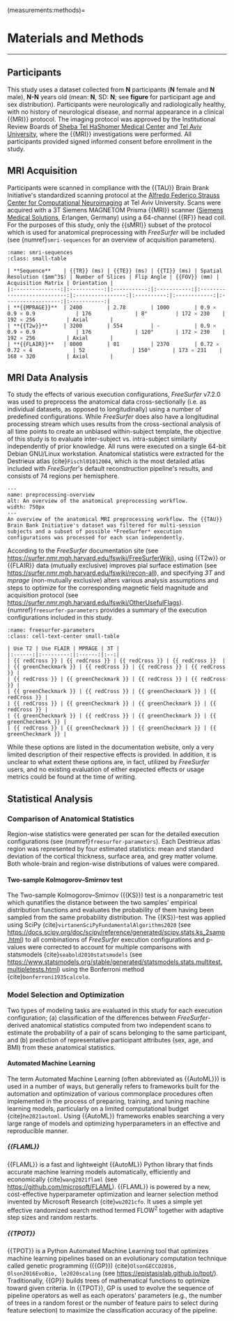 (measurements:methods)=
# Materials and Methods

<hr>

## Participants

This study uses a dataset collected from **N** participants (**N** female and **N** male), **N-N** years old (mean: **N**, SD: **N**; see **figure** for participant age and sex distribution). Participants were neurologically and radiologically healthy, with no history of neurological disease, and normal appearance in a clinical {{MRI}} protocol. The imaging protocol was approved by the Institutional Review Boards of [Sheba Tel HaShomer Medical Center](https://eng.sheba.co.il/) and [Tel Aviv University](https://english.tau.ac.il/), where the {{MRI}} investigations were performed. All participants provided signed informed consent before enrollment in the study.

## MRI Acquisition

Participants were scanned in compliance with the {{TAU}} Brain Brank Initiative's standardized scanning protocol at the [Alfredo Federico Strauss Center for Computational Neuroimaging](https://mri.tau.ac.il/) at Tel Aviv University. Scans were acquired with a 3T Siemens MAGNETOM Prisma {{MRI}} scanner ([Siemens Medical Solutions](https://www.siemens.com/global/en.html), Erlangen, Germany) using a 64-channel {{RF}} head coil. For the purposes of this study, only the {{sMRI}} subset of the protocol which is used for anatomical preprocessing with *FreeSurfer* will be included (see {numref}`smri-sequences` for an overview of acquisition parameters).

```{table} Summary of the {{TAU}} Brain Bank Initiative's {{sMRI}} acquisition parameters.
:name: smri-sequences
:class: small-table

| **Sequence**    | {{TR}} (ms) | {{TE}} (ms) | {{TI}} (ms) | Spatial Resolution ($mm^3$) | Number of Slices | Flip Angle | {{FOV}} (mm) | Acquisition Matrix | Orientation |
|:---------------:|:-----------:|:-----------:|:-----------:|:---------------------------:|:----------------:|:----------:|:------------:|:------------------:|:-----------:|
| **{{MPRAGE}}**  | 2400        | 2.78        | 1000        | 0.9 🞩 0.9 🞩 0.9             | 176              | 8°         | 172 🞩 230    | 192 🞩 256          | Axial       |
| **{{T2w}}**     | 3200        | 554         | -           | 0.9 🞩 0.9 🞩 0.9             | 176              | 120°       | 172 🞩 230    | 192 🞩 256          | Axial       |
| **{{FLAIR}}**   | 8000        | 81          | 2370        | 0.72 🞩 0.72 🞩 4             | 52               | 150°       | 173 🞩 231    | 168 🞩 320          | Axial       |

```

## MRI Data Analysis

To study the effects of various execution configurations, *FreeSurfer* v7.2.0 was used to preprocess the anatomical data cross-sectionally (i.e. as individual datasets, as opposed to longitudinally) using a number of predefined configurations. While *FreeSurfer* does also have a longitudinal processing stream which uses results from the cross-sectional analysis of all time points to create an unbiased within-subject template, the objective of this study is to evaluate inter-subject vs. intra-subject similarity independently of prior knowledge. All runs were executed on a single 64-bit Debian GNU/Linux workstation. Anatomical statistics were extracted for the Destrieux atlas {cite}`Fischl01012004`, which is the most detailed atlas included with *FreeSurfer*'s default reconstruction pipeline's results, and consists of 74 regions per hemisphere.

```{figure} ./assets/preprocessing_overview.png
---
name: preprocessing-overview
alt: An overview of the anatomical preprocessing workflow.
width: 750px
---
An overview of the anatomical MRI preprocessing workflow. The {{TAU}} Brain Bank Initiative's dataset was filtered for multi-session subjects and a subset of possible *FreeSurfer* execution configurations was processed for each scan independently.
```

According to the *FreeSurfer* documentation site (see https://surfer.nmr.mgh.harvard.edu/fswiki/FreeSurferWiki), using {{T2w}} or {{FLAIR}} data (mutually exclusive) improves pial surface estimation (see https://surfer.nmr.mgh.harvard.edu/fswiki/recon-all), and specifying *3T* and *mprage* (non-mutually exclusive) alters various analysis assumptions and steps to optimize for the corresponding magnetic field magnitude and acquisition protocol (see https://surfer.nmr.mgh.harvard.edu/fswiki/OtherUsefulFlags). {numref}`freesurfer-parameters` provides a summary of the execution configurations included in this study.

```{table} *FreeSurfer*'s cross-sectional anatomical preprocessing workflow configurations included in this study.
:name: freesurfer-parameters
:class: cell-text-center small-table

| Use T2 | Use FLAIR | MPRAGE | 3T |
|:------:|:---------:|:------:|:--:|
| {{ redCross }} | {{ redCross }} | {{ redCross }} | {{ redCross }}  |
| {{ greenCheckmark }} | {{ redCross }} | {{ redCross }} | {{ redCross }} |
| {{ redCross }} | {{ greenCheckmark }} | {{ redCross }} | {{ redCross }} |
| {{ greenCheckmark }} | {{ redCross }} | {{ greenCheckmark }} | {{ redCross }} |
| {{ redCross }} | {{ greenCheckmark }} | {{ greenCheckmark }} | {{ redCross }} |
| {{ greenCheckmark }} | {{ redCross }} | {{ greenCheckmark }} | {{ greenCheckmark }} |
| {{ redCross }} | {{ greenCheckmark }} | {{ greenCheckmark }} | {{ greenCheckmark }} |

```

While these options are listed in the documentation website, only a very limited description of their respective effects is provided. In addition, it is unclear to what extent these options are, in fact, utilized by *FreeSurfer* users, and no existing evaluation of either expected effects or usage metrics could be found at the time of writing.

## Statistical Analysis

### Comparison of Anatomical Statistics

Region-wise statistics were generated per scan for the detailed execution configurations (see {numref}`freesurfer-parameters`). Each Destrieux atlas region was represented by four estimated statistics: mean and standard deviation of the cortical thickness, surface area, and grey matter volume. Both whole-brain and region-wise distributions of values were compared.

#### Two-sample Kolmogorov–Smirnov test

The Two-sample Kolmogorov–Smirnov ({{KS}}) test is a nonparametric test which qunatifies the distance between the two samples' empirical distribution functions and evaluates the probability of them having been sampled from the same probability distribution. The {{KS}}-test was applied using SciPy {cite}`virtanenSciPyFundamentalAlgorithms2020` (see https://docs.scipy.org/doc/scipy/reference/generated/scipy.stats.ks_2samp.html) to all combinations of *FreeSurfer* execution configurations and p-values were corrected to account for multiple comparisons with statsmodels {cite}`seabold2010statsmodels` (see https://www.statsmodels.org/stable/generated/statsmodels.stats.multitest.multipletests.html) using the Bonferroni method {cite}`bonferroni1935calcolo`.

### Model Selection and Optimization

Two types of modeling tasks are evaluated in this study for each execution configuration; (a) classification of the differences between *FreeSurfer*-derived anatomical statistics computed from two independent scans to estimate the probability of a pair of scans belonging to the same participant, and (b) prediction of representative participant attributes (sex, age, and BMI) from these anatomical statistics.

#### Automated Machine Learning

The term Automated Machine Learning (often abbreviated as {{AutoML}}) is used in a number of ways, but generally refers to frameworks built for the automation and optimization of various commonplace procedures often implemented in the process of preparing, training, and tuning machine learning models, particularly on a limited computational budget {cite}`he2021automl`. Using {{AutoML}} frameworks enables searching a very large range of models and optimizing hyperparameters in an effective and reproducible manner.

##### {{FLAML}}

{{FLAML}} is a fast and lightweight {{AutoML}} Python library that finds accurate machine learning models automatically, efficiently and economically {cite}`wang2021flaml` (see https://github.com/microsoft/FLAML). {{FLAML}} is powered by a new, cost-effective hyperparameter optimization and learner selection method invented by Microsoft Research {cite}`wu2021cfo`. It uses a simple yet effective randomized search method termed FLOW<sup>2</sup> together with adaptive step sizes and random restarts.

##### {{TPOT}}

{{TPOT}} is a Python Automated Machine Learning tool that optimizes machine learning pipelines based on an evolutionary computation technique called genetic programming ({{GP}}) {cite}`OlsonGECCO2016, Olson2016EvoBio, le2020scaling` (see https://epistasislab.github.io/tpot/). Traditionally, {{GP}} builds trees of mathematical functions to optimize toward given criteria. In {{TPOT}}, GP is used to evolve the sequence of
pipeline operators as well as each operators' parameters (e.g., the number of trees in a random forest or the number of feature pairs to select during feature selection) to maximize the classification accuracy of the pipeline.
